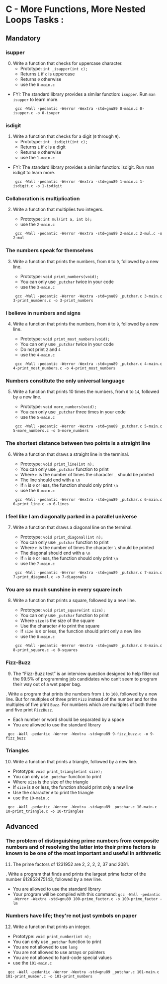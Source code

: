 # C - More Functions, More Nested Loops Tasks :


## Mandatory


### isupper

0. Write a function that checks for uppercase character.
   - Prototype: `int _isupper(int c);`
   - Returns `1` if `c` is uppercase
   - Returns `0` otherwise
   - use the `0-main.c`

* FYI: The standard library provides a similar function: `isupper`. Run `man isupper` to learn more.

   ```{bash}
    gcc -Wall -pedantic -Werror -Wextra -std=gnu89 0-main.c 0-isupper.c -o 0-isuper	
   ```

### isdigit

1. Write a function that checks for a digit (`0` through `9`).
   - Prototype: `int _isdigit(int c);`
   - Returns `1` if `c` is a digit
   - Returns `0` otherwise
   - use the `1-main.c `

* FYI: The standard library provides a similar function: isdigit. Run man isdigit to learn more.

   ```{bash}
    gcc -Wall -pedantic -Werror -Wextra -std=gnu89 1-main.c 1-isdigit.c -o 1-isdigit
   ```

### Collaboration is multiplication

2. Write a function that multiplies two integers.
   - Prototype: `int mul(int a, int b);`
   - use the `2-main.c`

   ```{bash}
    gcc -Wall -pedantic -Werror -Wextra -std=gnu89 2-main.c 2-mul.c -o 2-mul
   ```

### The numbers speak for themselves

3. Write a function that prints the numbers, from `0` to `9`, followed by a new line.
   - Prototype: `void print_numbers(void);`
   - You can only use `_putchar` twice in your code
   - use the `3-main.c`

   ```{bash}
    gcc -Wall -pedantic -Werror -Wextra -std=gnu89 _putchar.c 3-main.c 3-print_numbers.c -o 3-print_numbers
   ```

### I believe in numbers and signs

4. Write a function that prints the numbers, from `0` to `9`, followed by a new line.
   - Prototype: `void print_most_numbers(void);`
   - You can only use `_putchar` twice in your code
   - Do not print `2` and `4`
   - use the `4-main.c`

   ```{bash}
    gcc -Wall -pedantic -Werror -Wextra -std=gnu89 _putchar.c 4-main.c 4-print_most_numbers.c -o 4-print_most_numbers
   ```

### Numbers constitute the only universal language

5. Write a function that prints 10 times the numbers, from `0` to `14`, followed by a new line.
   - Prototype: `void more_numbers(void);`
   - You can only use `_putchar` three times in your code
   - use the `5-main.c`

   ```{bash}
    gcc -Wall -pedantic -Werror -Wextra -std=gnu89 _putchar.c 5-main.c 5-more_numbers.c -o 5-more_numbers
   ```

### The shortest distance between two points is a straight line

6. Write a function that draws a straight line in the terminal.
   - Prototype: `void print_line(int n);`
   - You can only use `_putchar` function to print
   - Where `n` is the number of times the character `_` should be printed
   - The line should end with a `\n`
   - If `n` is `0` or less, the function should only print `\n`
   - use the `6-main.c`

   ```{bash}
    gcc -Wall -pedantic -Werror -Wextra -std=gnu89 _putchar.c 6-main.c 6-print_line.c -o 6-lines
   ```

### I feel like I am diagonally parked in a parallel universe

7. Write a function that draws a diagonal line on the terminal.
   - Prototype: `void print_diagonal(int n);`
   - You can only use `_putchar` function to print
   - Where `n` is the number of times the character `\` should be printed
   - The diagonal should end with a `\n`
   - If `n` is `0` or less, the function should only print `\n`
   - use the `7-main.c`

   ```{bash}
    gcc -Wall -pedantic -Werror -Wextra -std=gnu89 _putchar.c 7-main.c 7-print_diagonal.c -o 7-diagonals
   ```

### You are so much sunshine in every square inch

8. Write a function that prints a square, followed by a new line.
   - Prototype: `void print_square(int size);`
   - You can only use `_putchar` function to print
   - Where `size` is the size of the square
   - Use the character `#` to print the square
   - If `size` is `0` or less, the function should print only a new line
   - use the `8-main.c`

   ```{bash}
    gcc -Wall -pedantic -Werror -Wextra -std=gnu89 _putchar.c 8-main.c 8-print_square.c -o 8-squares
   ```

### Fizz-Buzz

9. The “Fizz-Buzz test” is an interview question designed to help filter out the 99.5% of programming job candidates who can’t seem to program their way out of a wet paper bag.

. Write a program that prints the numbers from `1` to `100`, followed by a new line. But for multiples of three print `Fizz` instead of the number and for the multiples of five print `Buzz`. For numbers which are multiples of both three and five print `FizzBuzz`.
   - Each number or word should be separated by a space
   - You are allowed to use the standard library

   ```{bash}
    gcc -Wall -pedantic -Werror -Wextra -std=gnu89 9-fizz_buzz.c -o 9-fizz_buzz
   ```

### Triangles

10. Write a function that prints a triangle, followed by a new line.
   - Prototype: `void print_triangle(int size);`
   - You can only use `_putchar` function to print
   - Where `size` is the size of the triangle    
   - If `size` is `0` or less, the function should print only a new line
   - Use the character `#` to print the triangle
   - use the `10-main.c`

   ```{bash}
    gcc -Wall -pedantic -Werror -Wextra -std=gnu89 _putchar.c 10-main.c 10-print_triangle.c -o 10-triangles
   ```



## Advanced



### The problem of distinguishing prime numbers from composite numbers and of resolving the latter into their prime factors is known to be one of the most important and useful in arithmetic

11. The prime factors of 1231952 are 2, 2, 2, 2, 37 and 2081.

. Write a program that finds and prints the largest prime factor of the number 612852475143, followed by a new line.
   - You are allowed to use the standard library
   - Your program will be compiled with this command: `gcc -Wall -pedantic -Werror -Wextra -std=gnu89 100-prime_factor.c -o 100-prime_factor -lm`

### Numbers have life; they're not just symbols on paper

12. Write a function that prints an integer.
   - Prototype: `void print_number(int n);`
   - You can only use `_putchar` function to print
   - You are not allowed to use `long` 
   - You are not allowed to use arrays or pointers
   - You are not allowed to hard-code special values
   - use the `101-main.c`

   ```{bash}
    gcc -Wall -pedantic -Werror -Wextra -std=gnu89 _putchar.c 101-main.c 101-print_number.c -o 101-print_numbers
   ```
